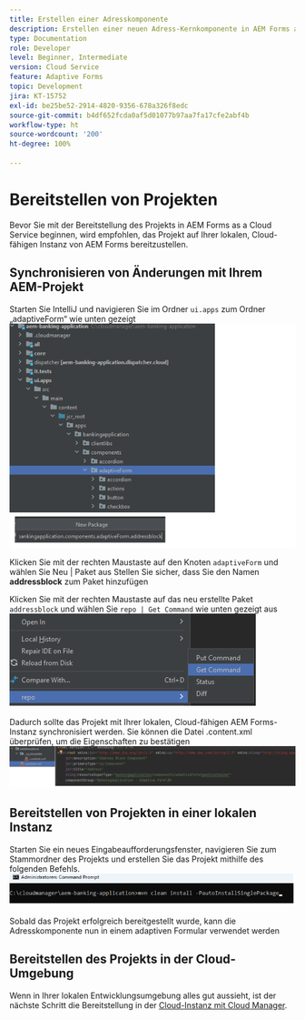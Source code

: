 ```yaml
---
title: Erstellen einer Adresskomponente
description: Erstellen einer neuen Adress-Kernkomponente in AEM Forms as a Cloud Service
type: Documentation
role: Developer
level: Beginner, Intermediate
version: Cloud Service
feature: Adaptive Forms
topic: Development
jira: KT-15752
exl-id: be25be52-2914-4820-9356-678a326f8edc
source-git-commit: b4df652fcda0af5d01077b97aa7fa17cfe2abf4b
workflow-type: ht
source-wordcount: '200'
ht-degree: 100%

---
```


# Bereitstellen von Projekten 

Bevor Sie mit der Bereitstellung des Projekts in AEM Forms as a Cloud Service beginnen, wird empfohlen, das Projekt auf Ihrer lokalen, Cloud-fähigen Instanz von AEM Forms bereitzustellen.

## Synchronisieren von Änderungen mit Ihrem AEM-Projekt

Starten Sie IntelliJ und navigieren Sie im Ordner ``ui.apps`` zum Ordner „adaptiveForm“ wie unten gezeigt
![intellij](assets/intellij.png)

Klicken Sie mit der rechten Maustaste auf den Knoten ``adaptiveForm`` und wählen Sie Neu | Paket aus
Stellen Sie sicher, dass Sie den Namen **addressblock** zum Paket hinzufügen

Klicken Sie mit der rechten Maustaste auf das neu erstellte Paket ``addressblock`` und wählen Sie ``repo | Get Command`` wie unten gezeigt aus
![repo-sync](assets/sync-repo.png)

Dadurch sollte das Projekt mit Ihrer lokalen, Cloud-fähigen AEM Forms-Instanz synchronisiert werden. Sie können die Datei .content.xml überprüfen, um die Eigenschaften zu bestätigen
![after-sync](assets/after-sync.png)

## Bereitstellen von Projekten in einer lokalen Instanz

Starten Sie ein neues Eingabeaufforderungsfenster, navigieren Sie zum Stammordner des Projekts und erstellen Sie das Projekt mithilfe des folgenden Befehls.
![deploy](assets/build-project.png)

Sobald das Projekt erfolgreich bereitgestellt wurde, kann die
Adresskomponente nun in einem adaptiven Formular verwendet werden

## Bereitstellen des Projekts in der Cloud-Umgebung

Wenn in Ihrer lokalen Entwicklungsumgebung alles gut aussieht, ist der nächste Schritt die Bereitstellung in der [Cloud-Instanz mit Cloud Manager](https://experienceleague.adobe.com/de/docs/experience-manager-learn/cloud-service/forms/developing-for-cloud-service/push-project-to-cloud-manager-git).
